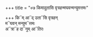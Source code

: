 +++
title = "०७ किमादुतासि वृत्रहन्मघवन्मन्युमत्तमः"

+++
कि᳓म् आ᳓द् उता᳓सि वृत्रहन्  
म᳓घवन् मन्युम᳓त्तमः  
अ᳓त्रा᳓ह दा᳓नुम् आ᳓तिरः